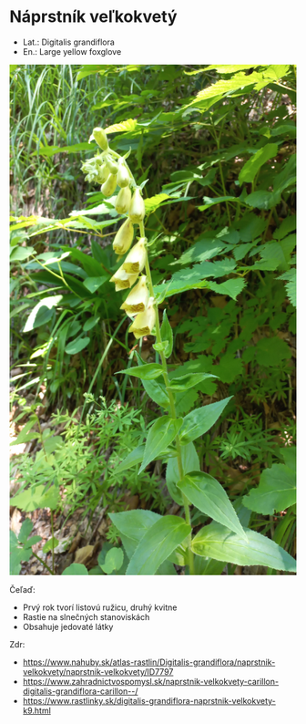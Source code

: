 # Náprstník veľkokvetý
- Lat.: Digitalis grandiflora
- En.: Large yellow foxglove

![Náprstník veľkokvetý](./large_yellow_foxglove.jpg "Náprstník veľkokvetý")

Čeľaď: 

- Prvý rok tvorí listovú ružicu, druhý kvitne
- Rastie na slnečných stanoviskách
- Obsahuje jedovaté látky

Zdr:
- https://www.nahuby.sk/atlas-rastlin/Digitalis-grandiflora/naprstnik-velkokvety/naprstnik-velkokvety/ID7797
- https://www.zahradnictvospomysl.sk/naprstnik-velkokvety-carillon-digitalis-grandiflora-carillon--/
- https://www.rastlinky.sk/digitalis-grandiflora-naprstnik-velkokvety-k9.html